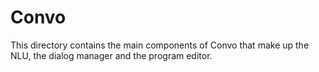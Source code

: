 # Convo
This directory contains the main components of Convo that make up the NLU, the dialog manager and the program editor. 
